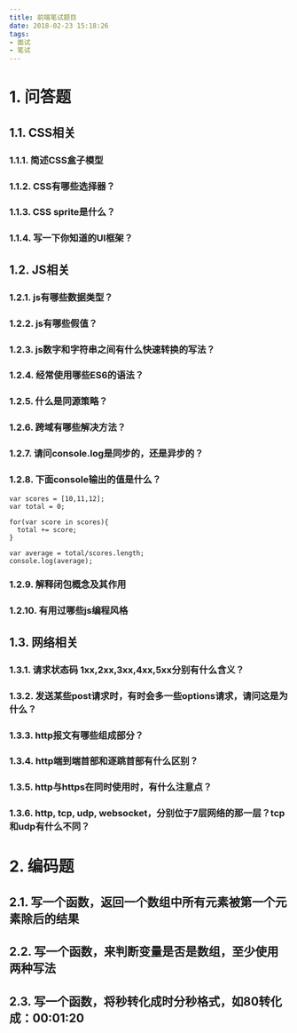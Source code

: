 ```yaml
---
title: 前端笔试题目
date: 2018-02-23 15:18:26
tags:
- 面试
- 笔试
---
```


# 1. 问答题
## 1.1. CSS相关
### 1.1.1. 简述CSS盒子模型
### 1.1.2. CSS有哪些选择器？
### 1.1.3. CSS sprite是什么？
### 1.1.4. 写一下你知道的UI框架？

## 1.2. JS相关
### 1.2.1. js有哪些数据类型？
### 1.2.2. js有哪些假值？
### 1.2.3. js数字和字符串之间有什么快速转换的写法？
### 1.2.4. 经常使用哪些ES6的语法？
### 1.2.5. 什么是同源策略？
### 1.2.6. 跨域有哪些解决方法？
### 1.2.7. 请问console.log是同步的，还是异步的？
### 1.2.8. 下面console输出的值是什么？
```
var scores = [10,11,12];
var total = 0;

for(var score in scores){
  total += score;
}

var average = total/scores.length;
console.log(average);
```
### 1.2.9. 解释闭包概念及其作用

### 1.2.10. 有用过哪些js编程风格


## 1.3. 网络相关
### 1.3.1. 请求状态码 1xx,2xx,3xx,4xx,5xx分别有什么含义？
### 1.3.2. 发送某些post请求时，有时会多一些options请求，请问这是为什么？

### 1.3.3. http报文有哪些组成部分？

### 1.3.4. http端到端首部和逐跳首部有什么区别？

### 1.3.5. http与https在同时使用时，有什么注意点？

### 1.3.6. http, tcp, udp, websocket，分别位于7层网络的那一层？tcp和udp有什么不同？


# 2. 编码题

## 2.1. 写一个函数，返回一个数组中所有元素被第一个元素除后的结果

## 2.2. 写一个函数，来判断变量是否是数组，至少使用两种写法

## 2.3. 写一个函数，将秒转化成时分秒格式，如80转化成：00:01:20